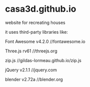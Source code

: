 casa3d.github.io
================

website for recreating houses

it uses third-party libraries like:

Font Awesome v4.2.0 //fontawesome.io

Three.js rv61 //threejs.org

zip.js //gildas-lormeau.github.io/zip.js

jQuery v2.1.1 //jquery.com

blender v2.72a //blender.org